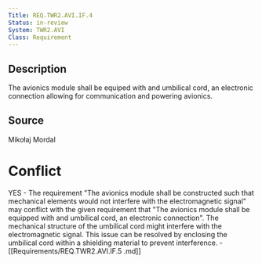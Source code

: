 ```yaml
---
Title: REQ.TWR2.AVI.IF.4
Status: in-review
System: TWR2.AVI
Class: Requirement
---
```


## Description

The avionics module shall be equiped with and umbilical cord, an electronic connection allowing for communication and powering avionics.

## Source

Mikołaj Mordal

# Conflict
YES - The requirement "The avionics module shall be constructed such that mechanical elements would not interfere with the electromagnetic signal" may conflict with the given requirement that "The avionics module shall be equipped with and umbilical cord, an electronic connection". The mechanical structure of the umbilical cord might interfere with the electromagnetic signal. This issue can be resolved by enclosing the umbilical cord within a shielding material to prevent interference. - [[Requirements/REQ.TWR2.AVI.IF.5 .md]]
